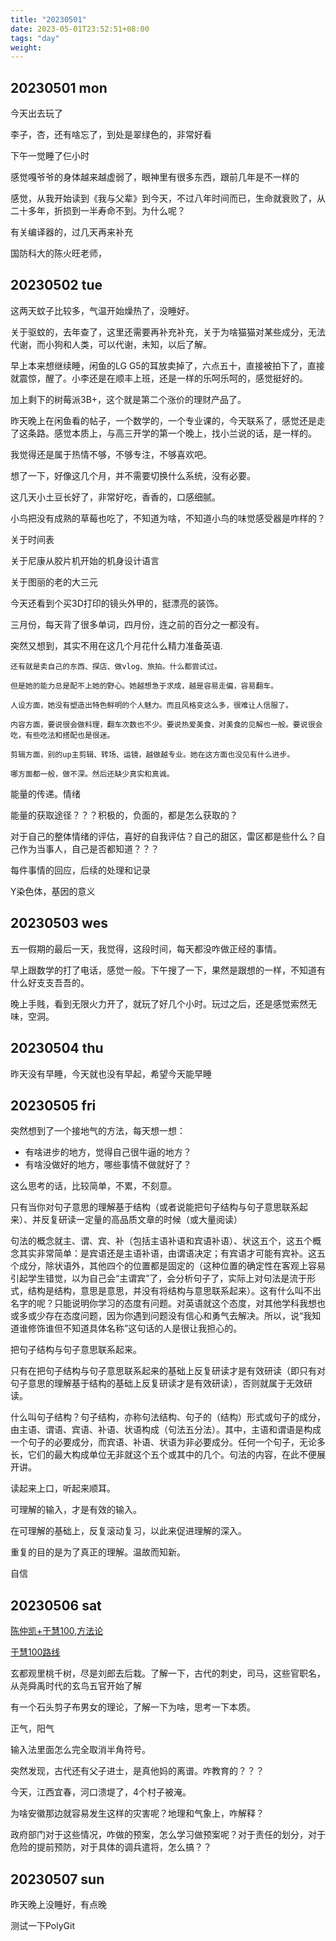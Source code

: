 ```yaml
---
title: "20230501"
date: 2023-05-01T23:52:51+08:00
tags: "day"
weight: 
---
```


## 20230501 mon

今天出去玩了

李子，杏，还有啥忘了，到处是翠绿色的，非常好看

下午一觉睡了仨小时

感觉嘎爷爷的身体越来越虚弱了，眼神里有很多东西，跟前几年是不一样的

感觉，从我开始读到《我与父辈》到今天，不过八年时间而已，生命就衰败了，从二十多年，折损到一半寿命不到。为什么呢？

有关编译器的，过几天再来补充

国防科大的陈火旺老师，

## 20230502 tue

这两天蚊子比较多，气温开始燥热了，没睡好。

关于驱蚊的，去年查了，这里还需要再补充补充，关于为啥猫猫对某些成分，无法代谢，而小狗和人类，可以代谢，未知，以后了解。

早上本来想继续睡，闲鱼的LG G5的耳放卖掉了，六点五十，直接被拍下了，直接就震惊，醒了。小李还是在顺丰上班，还是一样的乐呵乐呵的，感觉挺好的。

加上剩下的树莓派3B+，这个就是第二个涨价的理财产品了。

昨天晚上在闲鱼看的帖子，一个数学的，一个专业课的，今天联系了，感觉还是走了这条路。感觉本质上，与高三开学的第一个晚上，找小兰说的话，是一样的。

我觉得还是属于热情不够，不够专注，不够喜欢吧。

想了一下，好像这几个月，并不需要切换什么系统，没有必要。

这几天小土豆长好了，非常好吃，香香的，口感细腻。

小鸟把没有成熟的草莓也吃了，不知道为啥，不知道小鸟的味觉感受器是咋样的？

关于时间表

关于尼康从胶片机开始的机身设计语言

关于图丽的老的大三元

今天还看到个买3D打印的镜头外甲的，挺漂亮的装饰。

三月份，每天背了很多单词，四月份，连之前的百分之一都没有。

突然又想到，其实不用在这几个月花什么精力准备英语.

``` 
还有就是卖自己的东西、探店、做vlog、旅拍。什么都尝试过。

但是她的能力总是配不上她的野心。她越想急于求成，越是容易走偏，容易翻车。

人设方面，她没有塑造出特色鲜明的个人魅力。而且风格变这么多，很难让人信服了。

内容方面，要说很会做料理，翻车次数也不少。要说热爱美食，对美食的见解也一般。要说很会吃，有些吃法和搭配也是很迷。

剪辑方面，别的up主剪辑、转场、运镜，越做越专业。她在这方面也没见有什么进步。

哪方面都一般，做不深。然后还缺少真实和真诚。
```

能量的传递。情绪

能量的获取途径？？？积极的，负面的，都是怎么获取的？

对于自己的整体情绪的评估，喜好的自我评估？自己的甜区，雷区都是些什么？自己作为当事人，自己是否都知道？？？

每件事情的回应，后续的处理和记录

Y染色体，基因的意义

## 20230503 wes

五一假期的最后一天，我觉得，这段时间，每天都没咋做正经的事情。

早上跟数学的打了电话，感觉一般。下午搜了一下，果然是跟想的一样，不知道有什么好支支吾吾的。

晚上手贱，看到无限火力开了，就玩了好几个小时。玩过之后，还是感觉索然无味，空洞。

## 20230504 thu

昨天没有早睡，今天就也没有早起，希望今天能早睡

## 20230505 fri

突然想到了一个接地气的方法，每天想一想：

+ 有啥进步的地方，觉得自己很牛逼的地方？
+ 有啥没做好的地方，哪些事情不做就好了？

这么思考的话，比较简单，不累，不刻意。

只有当你对句子意思的理解基于结构（或者说能把句子结构与句子意思联系起来）、并反复研读一定量的高品质文章的时候（或大量阅读）

句法的概念就主、谓、宾、补（包括主语补语和宾语补语）、状这五个，这五个概念其实非常简单：是宾语还是主语补语，由谓语决定；有宾语才可能有宾补。这五个成分，除状语外，其他四个的位置都是固定的（这种位置的确定性在客观上容易引起学生错觉，以为自己会“主谓宾”了，会分析句子了，实际上对句法是流于形式，结构是结构，意思是意思，并没有将结构与意思联系起来）。这有什么叫不出名字的呢？只能说明你学习的态度有问题。对英语就这个态度，对其他学科我想也或多或少存在态度问题，因为你遇到问题没有信心和勇气去解决。所以，说“我知道谁修饰谁但不知道具体名称”这句话的人是很让我担心的。

把句子结构与句子意思联系起来。

只有在把句子结构与句子意思联系起来的基础上反复研读才是有效研读（即只有对句子意思的理解基于结构的基础上反复研读才是有效研读），否则就属于无效研读。

什么叫句子结构？句子结构，亦称句法结构、句子的（结构）形式或句子的成分，由主语、谓语、宾语、补语、状语构成（句法五分法）。其中，主语和谓语是构成一个句子的必要成分，而宾语、补语、状语为非必要成分。任何一个句子，无论多长，它们的最大构成单位无非就这个五个或其中的几个。句法的内容，在此不便展开讲。

读起来上口，听起来顺耳。

可理解的输入，才是有效的输入。

在可理解的基础上，反复滚动复习，以此来促进理解的深入。

重复的目的是为了真正的理解。温故而知新。

自信

## 20230506 sat

[陈仲凯+于慧100,方法论](https://mp.weixin.qq.com/s/V2csjapFhnIl5Qo5Fv1PCw)

[于慧100路线](https://picx.zhimg.com/80/v2-c7e09098db9b9b6675da874f90348987_1440w.webp)

玄都观里桃千树，尽是刘郎去后栽。了解一下，古代的刺史，司马，这些官职名，从尧舜禹时代的玄鸟五官开始了解

有一个石头剪子布男女的理论，了解一下为啥，思考一下本质。

正气，阳气

输入法里面怎么完全取消半角符号。

突然发现，古代还有父子进士，是真他妈的离谱。咋教育的？？？

今天，江西宜春，河口溃堤了，4个村子被淹。

为啥安徽那边就容易发生这样的灾害呢？地理和气象上，咋解释？

政府部门对于这些情况，咋做的预案，怎么学习做预案呢？对于责任的划分，对于危险的提前预防，对于具体的调兵遣将，怎么搞？？
## 20230507 sun

昨天晚上没睡好，有点晚

测试一下PolyGit